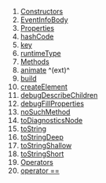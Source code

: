 1.  [Constructors](./EventInfoBody-class#constructors.md)
2.  [EventInfoBody](./EventInfoBody/EventInfoBody.md)
3.  [Properties](./EventInfoBody-class#instance-properties.md)
4.  [hashCode](https://api.flutter.dev/flutter/widgets/Widget/hashCode.html)
5.  [key](https://api.flutter.dev/flutter/widgets/Widget/key.html)
6.  [runtimeType](https://api.flutter.dev/flutter/dart-core/Object/runtimeType.html)
7.  [Methods](./EventInfoBody-class#instance-methods.md)
8.  [animate](https://pub.dev/documentation/flutter_animate/4.5.0/flutter_animate/AnimateWidgetExtensions/animate.html)
    ^(ext)^
9.  [build](./EventInfoBody/build.md)
10. [createElement](https://api.flutter.dev/flutter/widgets/StatelessWidget/createElement.html)
11. [debugDescribeChildren](https://api.flutter.dev/flutter/foundation/DiagnosticableTree/debugDescribeChildren.html)
12. [debugFillProperties](https://api.flutter.dev/flutter/widgets/Widget/debugFillProperties.html)
13. [noSuchMethod](https://api.flutter.dev/flutter/dart-core/Object/noSuchMethod.html)
14. [toDiagnosticsNode](https://api.flutter.dev/flutter/foundation/DiagnosticableTree/toDiagnosticsNode.html)
15. [toString](https://api.flutter.dev/flutter/foundation/Diagnosticable/toString.html)
16. [toStringDeep](https://api.flutter.dev/flutter/foundation/DiagnosticableTree/toStringDeep.html)
17. [toStringShallow](https://api.flutter.dev/flutter/foundation/DiagnosticableTree/toStringShallow.html)
18. [toStringShort](https://api.flutter.dev/flutter/widgets/Widget/toStringShort.html)
19. [Operators](./EventInfoBody-class#operators.md)
20. [operator
    ==](https://api.flutter.dev/flutter/widgets/Widget/operator_equals.html)
